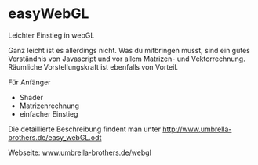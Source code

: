 # easyWebGL
Leichter Einstieg in webGL

Ganz leicht ist es allerdings nicht. Was du mitbringen musst, sind ein gutes Verständnis von Javascript und vor allem Matrizen- und Vektorrechnung. Räumliche Vorstellungskraft ist ebenfalls von Vorteil. 

Für Anfänger
- Shader
- Matrizenrechnung
- einfacher Einstieg

Die detaillierte Beschreibung findent man unter
http://www.umbrella-brothers.de/easy_webGL.odt


Webseite: www.umbrella-brothers.de/webgl


